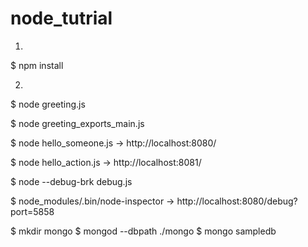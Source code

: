 node_tutrial
============
1.

$ npm install

2.

$ node greeting.js

$ node greeting_exports_main.js

$ node hello_someone.js
  -> http://localhost:8080/

$ node hello_action.js
  -> http://localhost:8081/

$ node --debug-brk debug.js

$ node_modules/.bin/node-inspector
  -> http://localhost:8080/debug?port=5858


$ mkdir mongo
$ mongod --dbpath ./mongo
$ mongo sampledb
